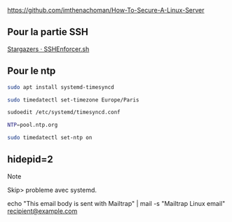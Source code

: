 https://github.com/imthenachoman/How-To-Secure-A-Linux-Server


## Pour la partie SSH
[Stargazers · SSHEnforcer.sh](https://gist.github.com/hellresistor/108d965b32a907558ed101e9a0f4326c/stargazers)

## Pour le ntp
```bash
sudo apt install systemd-timesyncd
```

```bash
sudo timedatectl set-timezone Europe/Paris
```

```bash
sudoedit /etc/systemd/timesyncd.conf
```

```bash
NTP=pool.ntp.org
```

```bash
sudo timedatectl set-ntp on
```


## hidepid=2
> [!NOTE]  
> Skip> probleme avec systemd.

echo "This email body is sent with Mailtrap" | mail -s "Mailtrap Linux email" recipient@example.com